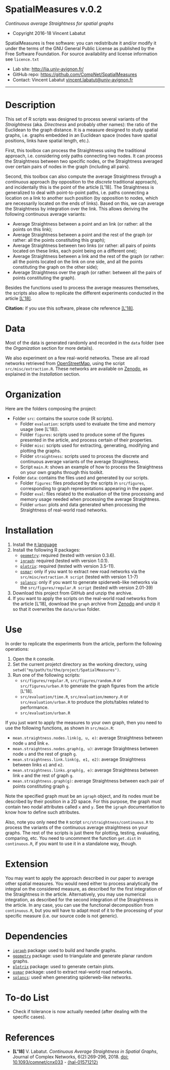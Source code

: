 SpatialMeasures v.0.2
=======
*Continuous average Straightness for spatial graphs*

* Copyright 2016-18 Vincent Labatut 

SpatialMeasures is free software: you can redistribute it and/or modify it under the terms of the GNU General Public License as published by the Free Software Foundation. For source availability and license information see `licence.txt`

* Lab site: http://lia.univ-avignon.fr/
* GitHub repo: https://github.com/CompNet/SpatialMeasures
* Contact: Vincent Labatut <vincent.labatut@univ-avignon.fr>

-----------------------------------------------------------------------

# Description
This set of R scripts was designed to process several variants of the *Straightness* (aka. *Directness* and probably other names): the ratio of the Euclidean to the graph distance. It is a measure designed to study spatial graphs, i.e. graphs embedded in an Euclidean space (nodes have spatial positions, links have spatial length, etc.).

First, this toolbox can process the Straightness using the traditional approach, i.e. considering only paths connecting two nodes. It can process the Straightness between two specific nodes, or the Straightness averaged over certain pairs of nodes in the graph (including all pairs).

Second, this toolbox can also compute the average Straightness through a *continuous* approach (by opposition to the *discrete* traditional approach), and incidentally this is the point of the article [L'18]. The Straightness is generalized to deal with point-to-point paths, i.e. paths connecting a location on a link to another such position (by opposition to nodes, which are necessarily located on the ends of links). Based on this, we can average the Straightness by integration over the link. This allows deriving the following continuous average variants:
* Average Straightness between a point and an link (or rather: all the points on this link);
* Average Straightness between a point and the rest of the graph (or rather: all the points constituting this graph);
* Average Straightness between two links (or rather: all pairs of points located on these links, each point being on a different one);
* Average Straightness between a link and the rest of the graph (or rather: all the points located on the link on one side, and all the points constituting the graph on the other side);
* Average Straightness over the graph (or rather: between all the pairs of points constituting the graph).

Besides the functions used to process the average measures themselves, the scripts also allow to replicate the different experiments conducted in the article [[L'18]](#references).

**Citation:** if you use this software, please cite reference [[L'18]](#references). 


# Data
Most of the data is generated randomly and recorded in the `data` folder (see the *Organization* section for more details).

We also experiment on a few real-world networks. These are all road networks retrieved from [OpenStreetMap](https://www.openstreetmap.org), using the script `src/misc/extraction.R`. These networks are available on [Zenodo](https://doi.org/10.5281/zenodo.6815109), as explained in the *Installation* section.


# Organization
Here are the folders composing the project:
* Folder `src`: contains the source code (R scripts).
  * Folder `evaluation`: scripts used to evaluate the time and memory usage (see [L'18]).
  * Folder `figures`: scripts used to produce some of the figures presented in the article, and process certain of their properties.
  * Folder `misc`: scripts used for extracting, generating, modifying and plotting the graphs.
  * Folder `straightness`: scripts used to process the discrete and continuous average variants of the average Straightness.
  * Script `main.R`: shows an example of how to process the Straightness on your own graphs through this toolkit.  
* Folder `data`: contains the files used and generated by our scripts.
  * Folder `figures`: files produced by the scripts in `src/figures`, corresponding to graph representations appearing in the paper.  
  * Folder `eval`: files related to the evaluation of the time processing and memory usage needed when processing the average Straightness.
  * Folder `urban`: plots and data generated when processing the Straightness of real-world road networks.


# Installation
1. Install the [`R` language](https://www.r-project.org/)
2. Install the following R packages:
   * [`geometry`](https://cran.r-project.org/web/packages/geometry/index.html): required (tested with version 0.3.6).
   * [`igraph`](http://igraph.org/r/): required (tested with version 1.0.1).
   * [`plotrix`](https://cran.r-project.org/web/packages/plotrix/): required (tested with version 3.5-11).
   * [`osmar`](https://cran.r-project.org/web/packages/osmar/index.html): only if you want to extract new road networks via the `src/misc/extraction.R script` (tested with version 1.1-7)
   * [`splancs`](https://cran.r-project.org/web/packages/splancs/index.html): only if you want to generate spiderweb-like networks via the `src/figures/regular.R script` (tested with version 2.01-39)
3. Download this project from GitHub and unzip the archive.
4. If you want to apply the scripts on the real-world road networks from the article [L'18], download the `graph` archive from [Zenodo](https://doi.org/10.5281/zenodo.6815109) and unzip it so that it overwrites the `data/urban` folder. 


# Use
In order to replicate the experiments from the article, perform the following operations:

1. Open the `R` console.
2. Set the current projetct directory as the working directory, using `setwd("my/path/to/the/project/SpatialMeasures")`.
3. Run one of the following scripts:
   * `src/figures/regular.R`, `src/figures/random.R` or `src/figures/urban.R` to generate the graph figures from the article [L'18].
   * `src/evaluation/time.R`, `src/evaluation/memory.R` or `src/evaluation/urban.R` to produce the plots/tables related to performance.
   * `src/evaluation/urban.R`

If you just want to apply the measures to your own graph, then you need to use the following functions, as shown in `src/main.R`:
* `mean.straightness.nodes.link(g, u, e)`: average Straightness between node `u` and link `e`.
* `mean.straightness.nodes.graph(g, u)`: average Straightness between node `u` and the rest of graph `g`.
* `mean.straightness.link.link(g, e1, e2)`: average Straightness between links `e1` and `e2`.
* `mean.straightness.links.graph(g, e)`: average Straightness between link `e` and the rest of graph `g`.
* `mean.straightness.graph(g)`: average Straightness between each pair of points constituting graph `g`.

Note the specified graph must be an `igraph` object, and its nodes must be described by their position in a 2D space.
For this purpose, the graph must contain two nodal attributes called `x` and `y`. See the `igraph` documentation to know how to define such attributes.

Also, note you only need the `R` script `src/straightness/continuous.R` to process the variants of the continuous average straightness on your graphs. The rest of the scripts is just there for plotting, testing, evaluating, comparing, etc. You need to uncomment the function `get.dist` in `continuous.R`, if you want to use it in a standalone way, though.
  

# Extension
You may want to apply the approach described in our paper to average other spatial measures. You would need either to process analytically the integral on the considered measure, as described for the first integration of the Straightness in the article. Alternatively, you may use numerical integration, as described for the second integration of the Straightness in the article. In any case, you can use the functional decomposition from `continuous.R`, but you will have to adapt most of it to the processing of your specific measure (i.e. our source code is not generic). 


# Dependencies
* [`igraph`](http://igraph.org/r/) package: used to build and handle graphs.
* [`geometry`](https://cran.r-project.org/web/packages/geometry/index.html) package: used to triangulate and generate planar random graphs.
* [`plotrix`](https://cran.r-project.org/web/packages/plotrix/) package: used to generate certain plots.
* [`osmar`](https://cran.r-project.org/web/packages/osmar/index.html) package: used to extract real-world road networks.
* [`splancs`](https://cran.r-project.org/web/packages/splancs/index.html): used when generating spiderweb-like networks.


# To-do List
* Check if tolerance is now actually needed (after dealing with the specific cases).


# References
* **[L'18]** V. Labatut. *Continuous Average Straightness in Spatial Graphs*, Journal of Complex Networks, 6(2):269-296, 2018. [doi: 10.1093/comnet/cnx033](https://doi.org/10.1093/comnet/cnx033) - [⟨hal-01571212⟩](https://hal.archives-ouvertes.fr/hal-01571212)
